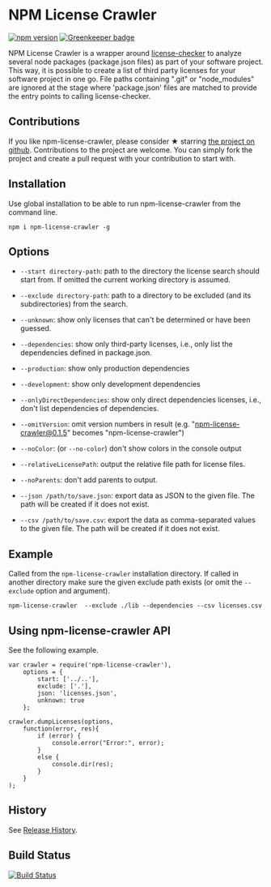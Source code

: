 NPM License Crawler
===================

[![npm version](https://badge.fury.io/js/npm-license-crawler.svg)](http://badge.fury.io/js/npm-license-crawler)
 [![Greenkeeper badge](https://badges.greenkeeper.io/mwittig/npm-license-crawler.svg)](https://greenkeeper.io/)

NPM License Crawler is a wrapper around [license-checker](https://github.com/davglass/license-checker) to analyze
several node packages (package.json files) as part of your software project. This way, it is possible to create a list
of third party licenses for your software project in one go. File paths containing ".git" or "node_modules" are ignored
at the stage where 'package.json' files are matched to provide the entry points to calling license-checker.

Contributions
-------------

If you like npm-license-crawler, please consider &#x2605; starring
[the project on github](https://github.com/mwittig/npm-license-crawler). Contributions to the project are  welcome.
You can simply fork the project and create a pull request with your contribution to start with.

Installation
------------

Use global installation to be able to run npm-license-crawler from the command line.

    npm i npm-license-crawler -g

Options
-------

* `--start directory-path`: path to the directory the license search should start from.
    If omitted the current working directory is assumed.

* `--exclude directory-path`: path to a directory to be excluded (and its subdirectories) from the search.

* `--unknown`: show only licenses that can't be determined or have been guessed.

* `--dependencies`: show only third-party licenses, i.e., only list the dependencies defined in package.json.

* `--production`: show only production dependencies

* `--development`: show only development dependencies

* `--onlyDirectDependencies`: show only direct dependencies licenses, i.e., don't list dependencies of dependencies.

* `--omitVersion`: omit version numbers in result (e.g. "npm-license-crawler@0.1.5" becomes "npm-license-crawler")

* `--noColor`: (or `--no-color`) don't show colors in the console output

* `--relativeLicensePath`: output the relative file path for license files.

* `--noParents`: don't add parents to output.

* `--json /path/to/save.json`: export data as JSON to the given file.
    The path will be created if it does not exist.

* `--csv /path/to/save.csv`: export the data as comma-separated values to the given file.
    The path will be created if it does not exist.

Example
-------

Called from the `npm-license-crawler` installation directory. If called in another directory
 make sure the given exclude path exists (or omit the `--exclude` option and argument).

    npm-license-crawler  --exclude ./lib --dependencies --csv licenses.csv
    
Using npm-license-crawler API
-----------------------------

See the following example.

    var crawler = require('npm-license-crawler'),
        options = {
            start: ['../..'],
            exclude: ['.'],
            json: 'licenses.json',
            unknown: true
        };

    crawler.dumpLicenses(options,
        function(error, res){
            if (error) {
                console.error("Error:", error);
            }
            else {
                console.dir(res);
            }
        }
    );

History
-------

See [Release History](https://github.com/mwittig/npm-license-crawler/blob/master/HISTORY.md).

Build Status
------------

[![Build Status](https://travis-ci.org/mwittig/npm-license-crawler.png?branch=master)](https://travis-ci.org/mwittig/npm-license-crawler)
